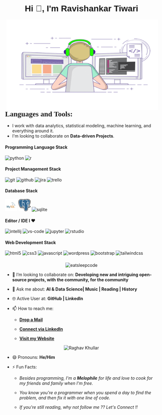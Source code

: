 <!-- Header Section -->
<h1 align="center"><font face="Arial">Hi 👋, I'm Ravishankar Tiwari </font></h1>

<!-- GIF -->
<img align="right" height="300" width="500" src="https://raw.githubusercontent.com/mikonoid/mikonoid/main/images/gifs/coder3.gif" />

<!-- Languages and Tools Section -->
<h3 align="left"><font size="+2" face="Verdana">Languages and Tools:</font></h3>


-  I work with data analytics, statistical modeling, machine learning, and everything around it.
- I'm looking to collaborate on **Data-driven Projects**.



#### Programming Language Stack
<p align="left"> <img src="https://cdn.jsdelivr.net/gh/devicons/devicon/icons/python/python-original.svg" alt="python" title="python" height="40" alt="python logo"  />
  <img src="https://cdn.jsdelivr.net/gh/devicons/devicon/icons/r/r-original.svg" alt="r" title="r" height="40" alt="r logo"  />
 </p>


#### Project Management Stack
<p align="left"><img src="https://www.vectorlogo.zone/logos/git-scm/git-scm-icon.svg" alt="git" title="git" width="40" height="40"/>  <img src="https://www.vectorlogo.zone/logos/github/github-icon.svg" alt="github" title="github" width="40" height="40"/> <img src="https://www.vectorlogo.zone/logos/atlassian_jira/atlassian_jira-icon.svg" alt="jira" title="jira" width="40" height="40"/> <img src="https://www.vectorlogo.zone/logos/trello/trello-icon.svg" alt="trello" title="trello" width="40" height="40"/></p>

#### Database Stack
<p align="left"><img src="https://raw.githubusercontent.com/github/explore/80688e429a7d4ef2fca1e82350fe8e3517d3494d/topics/mysql/mysql.png" alt="mysql" title="mysql" width="40" height="40"/>  <img src="https://raw.githubusercontent.com/github/explore/80688e429a7d4ef2fca1e82350fe8e3517d3494d/topics/postgresql/postgresql.png" alt="postgresql" title="postgresql" width="40" height="40"/> <img src="https://cdn.jsdelivr.net/gh/devicons/devicon/icons/sqlite/sqlite-original.svg" alt="sqlite" title="sqlite" height="40" alt="sqlite logo"  />  </p>

#### Editor / IDE I ♥
<p align="left"><img src="https://cdn.worldvectorlogo.com/logos/intellij-idea-1.svg" alt="intellij" title="intellij" width="40" height="40"/> <img src="https://www.vectorlogo.zone/logos/visualstudio_code/visualstudio_code-icon.svg" alt="vs-code" title="vs-code" width="40" height="40"/> <img src="https://cdn.jsdelivr.net/gh/devicons/devicon/icons/jupyter/jupyter-original.svg" alt="jupyter" title="jupyter" height="40" alt="jupyter logo"  />
  <img src="https://cdn.jsdelivr.net/gh/devicons/devicon/icons/rstudio/rstudio-original.svg" alt="rstudio" title="rstudio" height="40" alt="rstudio logo"  /> </p>

#### Web Development Stack
<div align="left">
  <img src="https://cdn.jsdelivr.net/gh/devicons/devicon/icons/html5/html5-original.svg" alt="html5" title="html5" height="40" alt="html5 logo"  />
  <img src="https://cdn.jsdelivr.net/gh/devicons/devicon/icons/css3/css3-original.svg" alt="css3" title="css3" height="40" alt="css3 logo"  />
   <img src="https://cdn.jsdelivr.net/gh/devicons/devicon/icons/javascript/javascript-original.svg" alt="javascript" title="javascript" height="40" alt="javascript logo"  />
<img src="https://cdn.jsdelivr.net/gh/devicons/devicon/icons/wordpress/wordpress-original.svg" alt="wordpress" title="wordpress" height="40" alt="wordpress logo"  />
<img src="https://cdn.jsdelivr.net/gh/devicons/devicon/icons/bootstrap/bootstrap-original.svg" alt="bootstrap" title="bootstrap" height="40" alt="bootstrap logo"  />
<img src="https://cdn.jsdelivr.net/gh/devicons/devicon/icons/tailwindcss/tailwindcss-original-wordmark.svg" alt="tailwindcss" title="tailwindcss" height="40" alt="tailwindcss logo"  />
</div>

###
  

<div align="center">
<img src="https://github.com/raghavk16/raghavk16/blob/master/giphy.webp" alt="eatsleepcode" width="250" height="250" />
</div>

- 👯 I’m looking to collaborate on: **Developing new and intriguing open-source projects, with the community, for the community**

- 💬 Ask me about: **AI & Data Science| Music | Reading | History**

- 🤓 Active User at: **GitHub | LinkedIn**

- 📫 How to reach me:

    * [**Drop a Mail**](mailto:rshankar9991@gmail.com)

    * [**Connect via LinkedIn**](https://www.linkedin.com/in/ravishankar--tiwari/)

    * [**Visit my Website**](https://Ravishankar-Tiwari.github.io)
    
<div align="center">
<img src="https://github.com/raghavk16/raghavk16/blob/master/connected.gif" alt="Raghav Khullar" width="350" height="200" />
</div>

- 😄 Pronouns: **He/Him**

- ⚡ Fun Facts: 

    * *Besides programming, I'm a **Melophile** for life and love to cook for my friends and family when I'm free.*

    * *You know you're a programmer when you spend a day to find the problem, and then fix it with one line of code.*
    
    * *If you're still reading, why not follow me ?? Let's Connect !!*
